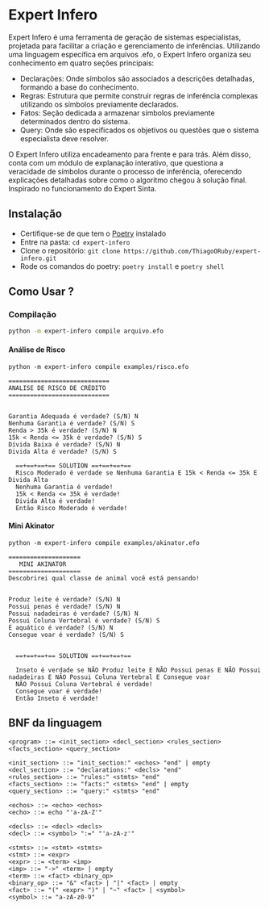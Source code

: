 # Expert Infero

Expert Infero é uma ferramenta de geração de sistemas especialistas, projetada para facilitar a criação e gerenciamento de inferências. Utilizando uma linguagem específica em arquivos .efo, o Expert Infero organiza seu conhecimento em quatro seções principais:

- Declarações: Onde símbolos são associados a descrições detalhadas, formando a base do conhecimento.
- Regras: Estrutura que permite construir regras de inferência complexas utilizando os símbolos previamente declarados.
- Fatos: Seção dedicada a armazenar símbolos previamente determinados dentro do sistema.
- Query: Onde são especificados os objetivos ou questões que o sistema especialista deve resolver.

O Expert Infero utiliza encadeamento para frente e para trás. Além disso, conta com um módulo de explanação interativo, que questiona a veracidade de símbolos durante o processo de inferência, oferecendo explicações detalhadas sobre como o algoritmo chegou à solução final. Inspirado no funcionamento do Expert Sinta.

## Instalação

- Certifique-se de que tem o [Poetry](https://python-poetry.org/docs/) instalado
- Entre na pasta: `cd expert-infero`
- Clone o repositório: `git clone https://github.com/ThiagoORuby/expert-infero.git`
- Rode os comandos do poetry: `poetry install` e `poetry shell`

## Como Usar ?

### Compilação

```bash
python -m expert-infero compile arquivo.efo
```

#### Análise de Risco

```
python -m expert-infero compile examples/risco.efo
```

```
============================
ANALISE DE RISCO DE CRÉDITO
============================


Garantia Adequada é verdade? (S/N) N
Nenhuma Garantia é verdade? (S/N) S
Renda > 35k é verdade? (S/N) N
15k < Renda <= 35k é verdade? (S/N) S
Dívida Baixa é verdade? (S/N) N
Divida Alta é verdade? (S/N) S

  ==+==+==+== SOLUTION ==+==+==+==
  Risco Moderado é verdade se Nenhuma Garantia E 15k < Renda <= 35k E Divida Alta
  Nenhuma Garantia é verdade!
  15k < Renda <= 35k é verdade!
  Divida Alta é verdade!
  Então Risco Moderado é verdade!
```

#### Mini Akinator

```
python -m expert-infero compile examples/akinator.efo
```

```
====================
   MINI AKINATOR
====================
Descobrirei qual classe de animal você está pensando!


Produz leite é verdade? (S/N) N
Possui penas é verdade? (S/N) N
Possui nadadeiras é verdade? (S/N) N
Possui Coluna Vertebral é verdade? (S/N) S
É aquático é verdade? (S/N) N
Consegue voar é verdade? (S/N) S


  ==+==+==+== SOLUTION ==+==+==+==

  Inseto é verdade se NÃO Produz leite E NÃO Possui penas E NÃO Possui nadadeiras E NÃO Possui Coluna Vertebral E Consegue voar
  NÃO Possui Coluna Vertebral é verdade!
  Consegue voar é verdade!
  Então Inseto é verdade!
```

## BNF da linguagem

```
<program> ::= <init_section> <decl_section> <rules_section> <facts_section> <query_section>

<init_section> ::= "init_section:" <echos> "end" | empty
<decl_section> ::= "declarations:" <decls> "end"
<rules_section> ::= "rules:" <stmts> "end"
<facts_section> ::= "facts:" <stmts> "end" | empty
<query_section> ::= "query:" <stmts> "end"

<echos> ::= <echo> <echos>
<echo> ::= echo "'a-zA-Z'"

<decls> ::= <decl> <decls>
<decl> ::= <symbol> ":=" "'a-zA-z'"

<stmts> ::= <stmt> <stmts>
<stmt> ::= <expr>
<expr> ::= <term> <imp>
<imp> ::= "->" <term> | empty
<term> ::= <fact> <binary_op>
<binary_op> ::= "&" <fact> | "|" <fact> | empty
<fact> ::= "(" <expr> ")" | "~" <fact> | <symbol>
<symbol> ::= "a-zA-z0-9"
```
